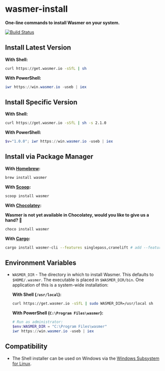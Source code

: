 # wasmer-install

**One-line commands to install Wasmer on your system.**

[![Build Status](https://github.com/wasmerio/wasmer-install/workflows/ci/badge.svg?branch=master)](https://github.com/wasmerio/wasmer-install/actions)

## Install Latest Version

**With Shell:**

```sh
curl https://get.wasmer.io -sSfL | sh
```

**With PowerShell:**

```powershell
iwr https://win.wasmer.io -useb | iex
```

## Install Specific Version

**With Shell:**

```sh
curl https://get.wasmer.io -sSfL | sh -s 2.1.0
```

**With PowerShell:**

```powershell
$v="1.0.0"; iwr https://win.wasmer.io -useb | iex
```

## Install via Package Manager

**With [Homebrew](https://formulae.brew.sh/formula/wasmer):**

```sh
brew install wasmer
```

**With [Scoop](https://github.com/ScoopInstaller/Main/blob/master/bucket/wasmer.json):**

```powershell
scoop install wasmer
```

**With [Chocolatey](https://chocolatey.org/packages/wasmer):**

**Wasmer is not yet available in Chocolatey, would you like to give us a hand? 🤗**

```powershell
choco install wasmer
```

**With [Cargo](https://crates.io/crates/wasmer-cli/):**


```sh
cargo install wasmer-cli --features singlepass,cranelift # add --features=llvm for LLVM compilation support
```

## Environment Variables

- `WASMER_DIR` - The directory in which to install Wasmer. This defaults to
  `$HOME/.wasmer`. The executable is placed in `$WASMER_DIR/bin`. One
  application of this is a system-wide installation:

  **With Shell (`/usr/local`):**

  ```sh
  curl https://get.wasmer.io -sSfL | sudo WASMER_DIR=/usr/local sh
  ```

  **With PowerShell (`C:\Program Files\wasmer`):**

  ```powershell
  # Run as administrator:
  $env:WASMER_DIR = "C:\Program Files\wasmer"
  iwr https://win.wasmer.io -useb | iex
  ```

## Compatibility

- The Shell installer can be used on Windows via the [Windows Subsystem for Linux](https://docs.microsoft.com/en-us/windows/wsl/about).

